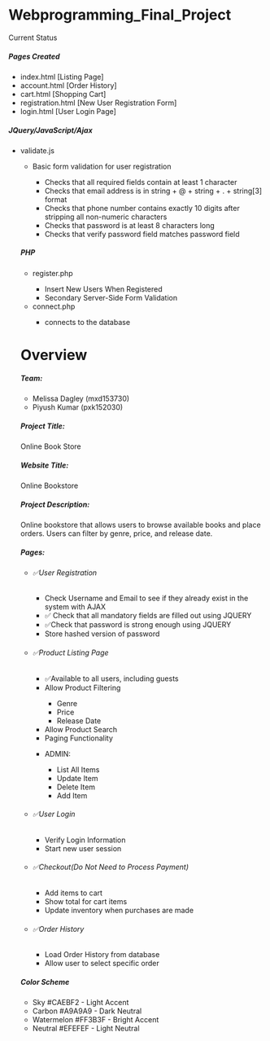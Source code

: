 # Webprogramming_Final_Project

Current Status

<h5>Pages Created </h5>
<ul><li>index.html [Listing Page] </li>
<li>account.html [Order History] </li>
<li>cart.html [Shopping Cart] </li>
<li>registration.html [New User Registration Form] </li>
<li>login.html [User Login Page]</li>
</ul>
<h5>JQuery/JavaScript/Ajax</h5>
<ul><li>validate.js</li>
<ul><li>Basic form validation for user registration</li>
<ul><li>Checks that all required fields contain at least 1 character</li>
<li> Checks that email address is in string + @ + string + . + string[3] format</li>
 <li> Checks that phone number contains exactly 10 digits after stripping all non-numeric characters</li>
 <li> Checks that password is at least 8 characters long</li>
 <li>Checks that verify password field matches password field</li>
 </ul>
 </ul>
 
 <h5>PHP</h5>
 <ul><li>register.php</li>
 <ul><li>Insert New Users When Registered</li>
 <li>Secondary Server-Side Form Validation</li></ul>
 <li>connect.php</li>
 <ul><li>connects to the database</li></ul>
 </ul>
 
 <h1>Overview</h1>
 <h5>Team:</h5>
 <ul><li>Melissa Dagley (mxd153730)</li>
 <li>Piyush Kumar (pxk152030)</li>
 </ul>
	
<h5>Project Title:</h5>
<p>Online Book Store</p>

<h5>Website Title:</h5>
<p>Online Bookstore</p>

<h5>Project Description:</h5>
<p>Online bookstore that allows users to browse available books and place orders. Users can filter by genre, price, and release date.</p>
	
<h5>Pages:</h5>
<ul><li><h6>&#9989;User Registration</h6></li>
<ul><li>Check Username and Email to see if they already exist in the system with AJAX</li>
<li>&#9989; Check that all mandatory fields are filled out using JQUERY</li>
<li>&#9989;Check that password is strong enough using JQUERY</li>
<li>Store hashed version of password</li></ul>
<li><h6>&#9989;Product Listing Page</h6></li>
<ul><li>&#9989;Available to all users, including guests</li>
<li>Allow Product Filtering</li>
<ul><li>Genre</li>
<li>Price</li>
<li>Release Date</li></ul>
<li>Allow Product Search</li>
<li>Paging Functionality</li></ul>
<ul><li><h7>ADMIN:</h7></li>
<ul><li>List All Items</li>
<li>Update Item</li>
<li>Delete Item</li>
<li>Add Item</li></ul></ul>
<li><h6>&#9989;User Login</h6></li>
<ul><li>Verify Login Information</li>
<li>Start new user session</li></ul>
<li><h6>&#9989;Checkout(Do Not Need to Process Payment)</h6></li>
<ul><li>Add items to cart</li>
<li>Show total for cart items</li>
<li>Update inventory when purchases are made</li></ul>
<li><h6>&#9989;Order History</h6></li>
<ul><li>Load Order History from database</li>
<li>Allow user to select specific order</li></ul>
</ul>
	
 <h5>Color Scheme</h5>

<ul><li>Sky #CAEBF2 - Light Accent</li>
<li>Carbon #A9A9A9  - Dark Neutral</li>
<li>Watermelon #FF3B3F - Bright Accent</li>
<li>Neutral #EFEFEF  - Light Neutral</li>
</ul>

